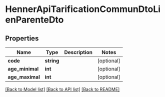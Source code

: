# HennerApiTarificationCommunDtoLienParenteDto

## Properties
Name | Type | Description | Notes
------------ | ------------- | ------------- | -------------
**code** | **string** |  | [optional] 
**age_minimal** | **int** |  | [optional] 
**age_maximal** | **int** |  | [optional] 

[[Back to Model list]](../README.md#documentation-for-models) [[Back to API list]](../README.md#documentation-for-api-endpoints) [[Back to README]](../README.md)


